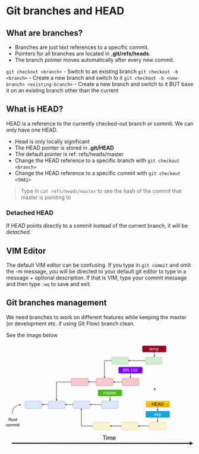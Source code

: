 # Git branches and HEAD

## What are branches?
* Branches are just text references to a specific commit.  
* Pointers for all branches are located in **.git/refs/heads**.  
* The branch pointer moves automatically after every new commit.  

`git checkout <branch>` - Switch to an existing branch
`git checkout -b <branch>` - Create a new branch and switch to it
`git checkout -b <new-branch> <existing-branch>` - Create a new branch and switch to it BUT base it on an existing branch other than the current

## What is HEAD?
HEAD is a reference to the currently checked-out branch or commit. We can only have one HEAD.  
* Head is only locally significant
* The HEAD pointer is stored in **.git/HEAD**
* The default pointer is ref: refs/heads/master
* Change the HEAD reference to a specific branch with `git checkout <branch>`
* Change the HEAD reference to a specific commit with `git checkout <SHA1>`

> Type in `cat refs/heads/master` to see the hash of the commit that master is pointing to

### Detached HEAD
If HEAD points directly to a commit instead of the current branch, it will be *detached*.

## VIM Editor
The default VIM editor can be confusing. If you type in `git commit` and omit the -m message, you will be directed to your default git editor to type in a message + optional description. If that is VIM, type your commit message and then type `:wq` to save and exit.

## Git branches management
We need branches to work on different features while keeping the master (or development etc. if using Git Flow) branch clean.

See the image below

![Image not found](https://github.com/jacobhal/git-course/blob/master/06_git_branches_and_head/Branches.png "branches example")